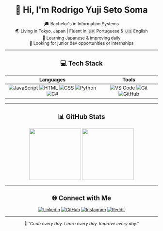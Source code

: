 <div align="center">
  
  # 👋 Hi, I'm Rodrigo Yuji Seto Soma
  
  🎓 Bachelor's in Information Systems  
  🌏 Living in Tokyo, Japan | Fluent in 🇧🇷 Portuguese & 🇺🇸 English  
  📘 Learning Japanese & improving daily  
  🎯 Looking for junior dev opportunities or internships
  
  ---
  

  ## 💻 Tech Stack
  
  | **Languages** | **Tools** |
  |:-------------:|:---------:|
  | ![JavaScript](https://img.shields.io/badge/-JavaScript-F7DF1E?style=flat&logo=javascript&logoColor=black) ![HTML](https://img.shields.io/badge/-HTML5-E34F26?style=flat&logo=html5&logoColor=white) ![CSS](https://img.shields.io/badge/-CSS3-1572B6?style=flat&logo=css3&logoColor=white) ![Python](https://img.shields.io/badge/-Python-3776AB?style=flat&logo=python&logoColor=white) ![C#](https://img.shields.io/badge/-C%23-239120?style=flat&logo=c-sharp&logoColor=white) | ![VS Code](https://img.shields.io/badge/-VSCode-007ACC?style=flat&logo=visual-studio-code&logoColor=white) ![Git](https://img.shields.io/badge/-Git-F05032?style=flat&logo=git&logoColor=white) ![GitHub](https://img.shields.io/badge/-GitHub-181717?style=flat&logo=github&logoColor=white)
  
  ---
  
  ## 📊 GitHub Stats
  
  <p align="center">
    <img src="https://github-readme-stats.vercel.app/api?username=YujiSeto&show_icons=true&theme=github_dark" height="170" />
    <img src="https://github-readme-stats.vercel.app/api/top-langs/?username=YujiSeto&layout=compact&theme=github_dark" height="170" />
<!--     <img src="https://github-readme-streak-stats.herokuapp.com/?user=YujiSeto&theme=github-dark" height="170" /> -->
  </p>
  
  ---
  
  ## 🌐 Connect with Me
  
  [![LinkedIn](https://img.shields.io/badge/LinkedIn-%230077B5.svg?style=for-the-badge&logo=linkedin&logoColor=white)](https://www.linkedin.com/in/yujiseto/)
  [![GitHub](https://img.shields.io/badge/GitHub-%2312100E.svg?style=for-the-badge&logo=github&logoColor=white)](https://github.com/YujiSeto)
  [![Instagram](https://img.shields.io/badge/Instagram-%23E4405F.svg?style=for-the-badge&logo=instagram&logoColor=white)](https://www.instagram.com/yujiseto/)
  [![Reddit](https://img.shields.io/badge/Reddit-%23FF4500.svg?style=for-the-badge&logo=reddit&logoColor=white)](http://reddit.com/user/YujiSeto/)
  
  ---
  
  🧩 *"Code every day. Learn every day. Improve every day."*

</div>
